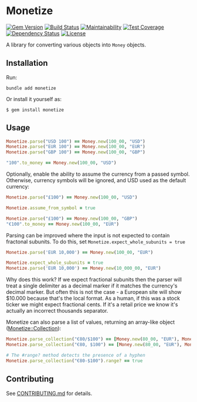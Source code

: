 # Monetize

[![Gem Version](https://badge.fury.io/rb/monetize.svg)](http://badge.fury.io/rb/monetize)
[![Build Status](https://travis-ci.org/RubyMoney/monetize.svg?branch=master)](https://travis-ci.org/RubyMoney/monetize)
[![Maintainability](https://api.codeclimate.com/v1/badges/a2cf7b7a170b4ca68fe8/maintainability)](https://codeclimate.com/github/RubyMoney/monetize/maintainability)
[![Test Coverage](https://api.codeclimate.com/v1/badges/a2cf7b7a170b4ca68fe8/test_coverage)](https://codeclimate.com/github/RubyMoney/monetize/test_coverage)
[![Dependency Status](https://gemnasium.com/RubyMoney/monetize.svg)](https://gemnasium.com/RubyMoney/monetize)
[![License](https://img.shields.io/badge/license-MIT-green.svg)](http://opensource.org/licenses/MIT)

A library for converting various objects into `Money` objects.

## Installation

Run:

    bundle add monetize

Or install it yourself as:

    $ gem install monetize

## Usage

```ruby
Monetize.parse("USD 100") == Money.new(100_00, "USD")
Monetize.parse("EUR 100") == Money.new(100_00, "EUR")
Monetize.parse("GBP 100") == Money.new(100_00, "GBP")

"100".to_money == Money.new(100_00, "USD")
```

Optionally, enable the ability to assume the currency from a passed symbol. Otherwise, currency symbols will be ignored, and USD used as the default currency:

```ruby
Monetize.parse("£100") == Money.new(100_00, "USD")

Monetize.assume_from_symbol = true

Monetize.parse("£100") == Money.new(100_00, "GBP")
"€100".to_money == Money.new(100_00, "EUR")
```

Parsing can be improved where the input is not expected to contain fractonal subunits.
To do this, set `Monetize.expect_whole_subunits = true`

```ruby
Monetize.parse('EUR 10,000') == Money.new(100_00, "EUR")

Monetize.expect_whole_subunits = true
Monetize.parse('EUR 10,000') == Money.new(10_000_00, "EUR")
```

Why does this work?  If we expect fractional subunits then the parser will treat a single
delimiter as a decimal marker if it matches the currency's decimal marker.  But often
this is not the case - a European site will show $10.000 because that's the local format.
As a human, if this was a stock ticker we might expect fractional cents.  If it's a retail price we know it's actually an incorrect thousands separator.


Monetize can also parse a list of values, returning an array-like object ([Monetize::Collection](lib/collection.rb)):

```ruby
Monetize.parse_collection("€80/$100") == [Money.new(80_00, "EUR"), Money.new(100_00, "USD")]
Monetize.parse_collection("€80, $100") == [Money.new(80_00, "EUR"), Money.new(100_00, "USD")]

# The #range? method detects the presence of a hyphen
Monetize.parse_collection("€80-$100").range? == true
```

## Contributing

See [CONTRIBUTING.md](CONTRIBUTING.md) for details.
